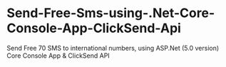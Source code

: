 # Send-Free-Sms-using-.Net-Core-Console-App-ClickSend-Api
Send Free 70 SMS to international numbers, using ASP.Net (5.0 version) Core Console App &amp; ClickSend API
